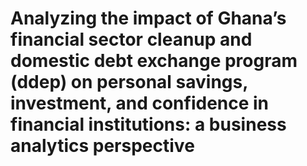 # Analyzing the impact of Ghana’s financial sector cleanup and domestic debt exchange program (ddep) on personal savings, investment, and confidence in financial institutions: a business analytics perspective

